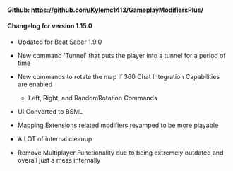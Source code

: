 #### Github: https://github.com/Kylemc1413/GameplayModifiersPlus/

#### Changelog for version 1.15.0
- Updated for Beat Saber 1.9.0
- New command 'Tunnel' that puts the player into a tunnel for a period of time
- New commands to rotate the map if 360 Chat Integration Capabilities are enabled
  - Left, Right, and RandomRotation Commands
 
- UI Converted to BSML
- Mapping Extensions related modifiers revamped to be more playable
- A LOT of internal cleanup
- Remove Multiplayer Functionality due to being extremely outdated and overall just a mess internally
